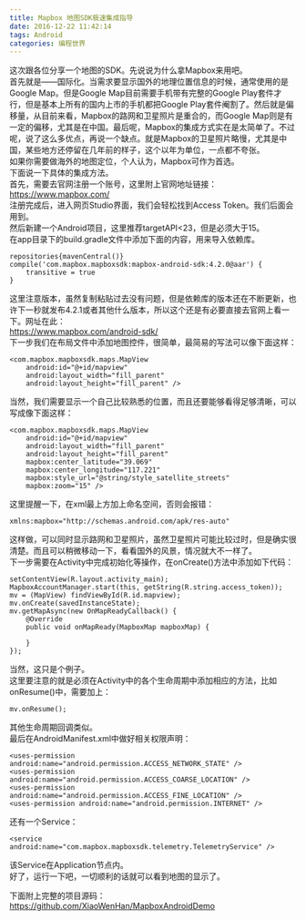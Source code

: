 ```yaml
---
title: Mapbox 地图SDK极速集成指导
date: 2016-12-22 11:42:14
tags: Android
categories: 编程世界
---
```

这次跟各位分享一个地图的SDK。先说说为什么拿Mapbox来用吧。  
首先就是——国际化。当需求要显示国外的地理位置信息的时候，通常使用的是Google Map。但是Google Map目前需要手机带有完整的Google Play套件才行，但是基本上所有的国内上市的手机都把Google Play套件阉割了。然后就是偏移量，从目前来看，Mapbox的路网和卫星照片是重合的，而Google Map则是有一定的偏移，尤其是在中国。最后呢，Mapbox的集成方式实在是太简单了。不过呢，说了这么多优点，再说一个缺点。就是Mapbox的卫星照片略慢，尤其是中国，某些地方还停留在几年前的样子，这个以年为单位，一点都不夸张。  
如果你需要做海外的地图定位，个人认为，Mapbox可作为首选。  
下面说一下具体的集成方法。  
首先，需要去官网注册一个账号，这里附上官网地址链接：  
https://www.mapbox.com/  
注册完成后，进入网页Studio界面，我们会轻松找到Access Token。我们后面会用到。  
然后新建一个Android项目，这里推荐targetAPI<23，但是必须大于15。  
在app目录下的build.gradle文件中添加下面的内容，用来导入依赖库。  

```
repositories{mavenCentral()}
compile('com.mapbox.mapboxsdk:mapbox-android-sdk:4.2.0@aar') {
    transitive = true
}

```

这里注意版本，虽然复制粘贴过去没有问题，但是依赖库的版本还在不断更新，也许下一秒就发布4.2.1或者其他什么版本，所以这个还是有必要直接去官网上看一下。网址在此：  
https://www.mapbox.com/android-sdk/   
下一步我们在布局文件中添加地图控件，很简单，最简易的写法可以像下面这样：  

```
<com.mapbox.mapboxsdk.maps.MapView
    android:id="@+id/mapview"
    android:layout_width="fill_parent"
    android:layout_height="fill_parent" />

```

当然，我们需要显示一个自己比较熟悉的位置，而且还要能够看得足够清晰，可以写成像下面这样：  

```
<com.mapbox.mapboxsdk.maps.MapView
    android:id="@+id/mapview"
    android:layout_width="fill_parent"
    android:layout_height="fill_parent"
    mapbox:center_latitude="39.069"
    mapbox:center_longitude="117.221"
    mapbox:style_url="@string/style_satellite_streets"
    mapbox:zoom="15" />

```

这里提醒一下，在xml最上方加上命名空间，否则会报错：  

```
xmlns:mapbox="http://schemas.android.com/apk/res-auto"  

```

这样做，可以同时显示路网和卫星照片，虽然卫星照片可能比较过时，但是确实很清楚。而且可以稍微移动一下，看看国外的风景，情况就大不一样了。  
下一步需要在Activity中完成初始化等操作，在onCreate()方法中添加如下代码：  

```
setContentView(R.layout.activity_main);
MapboxAccountManager.start(this, getString(R.string.access_token));
mv = (MapView) findViewById(R.id.mapview);
mv.onCreate(savedInstanceState);
mv.getMapAsync(new OnMapReadyCallback() {
    @Override
    public void onMapReady(MapboxMap mapboxMap) {

    }
});

```

当然，这只是个例子。  
这里要注意的就是必须在Activity中的各个生命周期中添加相应的方法，比如onResume()中，需要加上：  

```
mv.onResume();

```

其他生命周期回调类似。  
最后在AndroidManifest.xml中做好相关权限声明：  

```
<uses-permission android:name="android.permission.ACCESS_NETWORK_STATE" />
<uses-permission android:name="android.permission.ACCESS_COARSE_LOCATION" />
<uses-permission android:name="android.permission.ACCESS_FINE_LOCATION" />
<uses-permission android:name="android.permission.INTERNET" />

```

还有一个Service：  

```
<service android:name="com.mapbox.mapboxsdk.telemetry.TelemetryService" />

```

该Service在Application节点内。  
好了，运行一下吧，一切顺利的话就可以看到地图的显示了。    

下面附上完整的项目源码：  
https://github.com/XiaoWenHan/MapboxAndroidDemo  